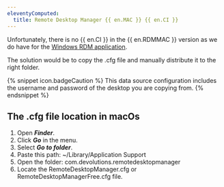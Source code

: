 ```yaml
---
eleventyComputed:
  title: Remote Desktop Manager {{ en.MAC }} {{ en.CI }}
---
```

Unfortunately, there is no {{ en.CI }} in the {{ en.RDMMAC }} version as we do have for the [Windows RDM application](/rdm/windows/installation/client/custom-installer-service/).

The solution would be to copy the .cfg file and manually distribute it to the right folder.

{% snippet icon.badgeCaution %}
This data source configuration includes the username and password of the desktop you are copying from.
{% endsnippet %}

## The .cfg file location in macOs

1. Open ***Finder***.
1. Click ***Go*** in the menu.
1. Select ***Go to folder***.
1. Paste this path: ~/Library/Application Support
1. Open the folder: com.devolutions.remotedesktopmanager
1. Locate the RemoteDesktopManager.cfg or RemoteDesktopManagerFree.cfg file.

